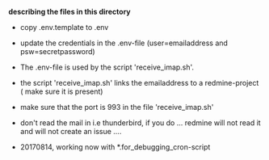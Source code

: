 **describing the files in this directory**

* copy .env.template to .env
* update the credentials in the .env-file (user=emailaddress and psw=secretpassword)

* The .env-file is used by the script 'receive_imap.sh'.
* the script 'receive_imap.sh' links the emailaddress to a redmine-project ( make sure it is present)
* make sure that the port is 993 in the file 'receive_imap.sh'
* don't read the mail in i.e thunderbird, if you do ... redmine will not read it and will not create an issue ....

* 20170814, working now with *.for_debugging_cron-script

